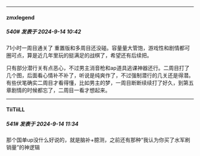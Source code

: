 ﻿
*****

####  zmxlegend  
##### 540#       发表于 2024-9-14 10:42

71小时一周目通关了 重置版和多周目还没碰。容量量大管饱，游戏性和剧情都可圈可点，算是近几年里玩的挺满足的战棋了，希望还有后续把。

只有部分潜行关有点恶心，不过男主消音枪和ap道具逃课神器还行。二周目打了几个图，后面看心情补不补了，听说是纯爽作了，不过强制潜行的几关还是得潜。有些伏笔确实二周目才看得懂，比如男主的梦，一周目断断续续打了好久，到第五章剧情的时候都忘了，二周目一看才想起来。


*****

####  TiiTiiLL  
##### 541#       发表于 2024-9-14 11:34

那个国单up没什么好说的，就是脑补+臆测，之前还有那种“我认为你买了水军刷销量”的神逻辑

